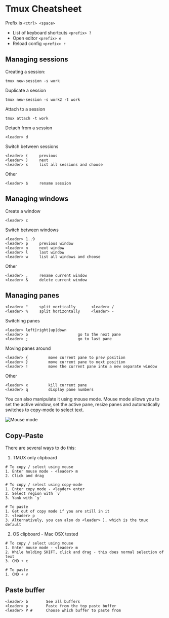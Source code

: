 # Tmux Cheatsheet

Prefix is `<ctrl> <space>`

- List of keyboard shortcuts `<prefix> ?`
- Open editor `<prefix> e`
- Reload config `<prefix> r`

## Managing sessions

Creating a session:

```
tmux new-session -s work
```

Duplicate a session

```
tmux new-session -s work2 -t work
```

Attach to a session

```
tmux attach -t work
```

Detach from a session

```
<leader> d
```

Switch between sessions

```
<leader> (     previous
<leader> )     next
<leader> s     list all sessions and choose
```

Other

```
<leader> $     rename session
```

## Managing windows

Create a window

```
<leader> c
```

Switch between windows

```
<leader> 1..9
<leader> p     previous window
<leader> n     next window
<leader> l     last window
<leader> w     list all windows and choose
```

Other

```
<leader> ,     rename current window
<leader> &     delete current window
```

## Managing panes

```
<leader> "     split vertically       <leader> /
<leader> %     split horizontally     <leader> -
```

Switching panes

```
<leader> left|right|up|down
<leader> o                      go to the next pane
<leader> ;                      go to last pane
```

Moving panes around

```
<leader> {         move current pane to prev position
<leader> }         move current pane to next position
<leader> !         move the current pane into a new separate window
```

Other

```
<leader> x         kill current pane
<leader> q         display pane numbers
```

You can also manipulate it using mouse mode. Mouse mode allows you to set the
active window, set the active pane, resize panes and automatically switches to
copy-mode to select text.

![Mouse mode](https://cloud.githubusercontent.com/assets/553208/9890797/8dffe542-5c02-11e5-9c06-a25b452e6fcc.gif)

## Copy-Paste

There are several ways to do this:

1. TMUX only clipboard

```
# To copy / select using mouse
1. Enter mouse mode - <leader> m
2. Click and drag

# To copy / select using copy-mode
1. Enter copy mode - <leader> enter
2. Select region with `v`
3. Yank with `y`

# To paste
1. Get out of copy mode if you are still in it
2. <leader> p
3. Alternatively, you can also do <leader> ], which is the tmux default
```

2. OS clipboard - Mac OSX tested

```
# To copy / select using mouse
1. Enter mouse mode - <leader> m
2. While holding SHIFT, click and drag - this does normal selection of text
3. CMD + c

# To paste
1. CMD + v
```

## Paste buffer

```
<leader> b        See all buffers
<leader> p        Paste from the top paste buffer
<leader> P #      Choose which buffer to paste from
```
